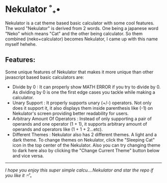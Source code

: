 # Nekulator ˚₊•

Nekulator is a cat theme based basic calculator with some cool features. The word "Nekulator" is derived from 2 words. One being a japanese word "Neko" which means "Cat" and the other being calculator. So them combined (neko+calculator) becomes Nekulator, I came up with this name myself hehehe.

## Features:

Some unique features of Nekulator that makes it more unique than other javascript based basic calculators are:

- Divide by 0 : It can properly show MATH ERROR if you try to divide by 0. As dividing by 0 is one the first edge cases you tackle while making a calculator.
- Unary Support : It properly supports unary (+/-) operators. Not only does it support it, it also displays them inside parenthesis like (-1) on Nekulator's screen providing better readability for users.
- Arbitrary Amount Of Operators : Instead of only supporting a pair of operands and one operator (1 + 1), it supports arbitrary amount of operands and operators like (1 + 1 + 2...etc).
- Different Themes : Nekulator also has 2 different themes. A light and a dark theme. To change themes on Nekulator, click the "Sleeping Cat" icon in the top center of the Nekulator. Also you can try changing theme to dark here also by clicking the "Change Current Theme" button below and vice versa.

---

*I hope you enjoy this super simple calcu....Nekulator and star the repo if you like it ෆ˚₊*